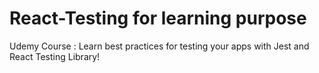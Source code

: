 # React-Testing for learning purpose

Udemy Course : Learn best practices for testing your apps with Jest and React Testing Library!
